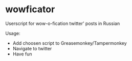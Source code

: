 # wowficator
Userscript for wow-o-fication twitter' posts in Russian

Usage:
* Add choosen script to Greasemonkey/Tampermonkey
* Navigate to twitter
* Have fun
